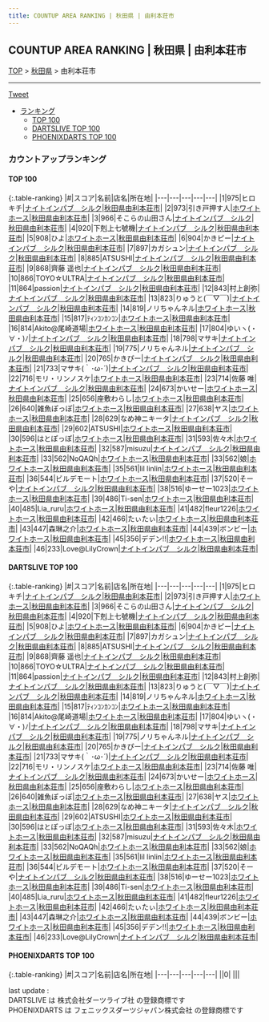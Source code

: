 ```yaml
---
title: COUNTUP AREA RANKING | 秋田県 | 由利本荘市
---
```

## COUNTUP AREA RANKING | 秋田県 | 由利本荘市

[TOP](/darts/rank/) > [秋田県](/darts/rank/秋田県/) > 由利本荘市

___

<a href="https://twitter.com/share?ref_src=twsrc%5Etfw" data-text="COUNTUP AREA RANKING | 秋田県由利本荘市" class="twitter-share-button" data-hashtags="DARTSLIVE,PHOENIXDARTS,darts,ダーツ" data-show-count="false">Tweet</a>

* [ランキング](#カウントアップランキング)
    * [TOP 100](#top-100)
    * [DARTSLIVE TOP 100](#dartslive-top-100)
    * [PHOENIXDARTS TOP 100](#phoenixdarts-top-100)

### カウントアップランキング

#### TOP 100



{:.table-ranking}
|#|スコア|名前|店名|所在地|
|---|---|---|---|---|
|1|975|<span class="rank-name-dl">ヒロキチ</span>|<a href="https://search.dartslive.com/jp/shop/320da5fdebc107b00d9b047a20a7ba1e">ナイトインパブ　シルク</a>|<a href="/darts/rank/秋田県/由利本荘市">秋田県由利本荘市</a>|
|2|973|<span class="rank-name-dl">引き戸押す人</span>|<a href="https://search.dartslive.com/jp/shop/bc7e0ec4688817dc0d9b047a20a7ba1e">ホワイトホース</a>|<a href="/darts/rank/秋田県/由利本荘市">秋田県由利本荘市</a>|
|3|966|<span class="rank-name-dl">そこらの山田さん</span>|<a href="https://search.dartslive.com/jp/shop/320da5fdebc107b00d9b047a20a7ba1e">ナイトインパブ　シルク</a>|<a href="/darts/rank/秋田県/由利本荘市">秋田県由利本荘市</a>|
|4|920|<span class="rank-name-dl">下剋上七號機</span>|<a href="https://search.dartslive.com/jp/shop/320da5fdebc107b00d9b047a20a7ba1e">ナイトインパブ　シルク</a>|<a href="/darts/rank/秋田県/由利本荘市">秋田県由利本荘市</a>|
|5|908|<span class="rank-name-dl">ひよ</span>|<a href="https://search.dartslive.com/jp/shop/bc7e0ec4688817dc0d9b047a20a7ba1e">ホワイトホース</a>|<a href="/darts/rank/秋田県/由利本荘市">秋田県由利本荘市</a>|
|6|904|<span class="rank-name-dl">かきピー</span>|<a href="https://search.dartslive.com/jp/shop/320da5fdebc107b00d9b047a20a7ba1e">ナイトインパブ　シルク</a>|<a href="/darts/rank/秋田県/由利本荘市">秋田県由利本荘市</a>|
|7|897|<span class="rank-name-dl">カガシュン</span>|<a href="https://search.dartslive.com/jp/shop/320da5fdebc107b00d9b047a20a7ba1e">ナイトインパブ　シルク</a>|<a href="/darts/rank/秋田県/由利本荘市">秋田県由利本荘市</a>|
|8|885|<span class="rank-name-dl">ATSUSHI</span>|<a href="https://search.dartslive.com/jp/shop/320da5fdebc107b00d9b047a20a7ba1e">ナイトインパブ　シルク</a>|<a href="/darts/rank/秋田県/由利本荘市">秋田県由利本荘市</a>|
|9|868|<span class="rank-name-dl">齊藤 遥也</span>|<a href="https://search.dartslive.com/jp/shop/320da5fdebc107b00d9b047a20a7ba1e">ナイトインパブ　シルク</a>|<a href="/darts/rank/秋田県/由利本荘市">秋田県由利本荘市</a>|
|10|866|<span class="rank-name-dl">TOYO☆ULTRA</span>|<a href="https://search.dartslive.com/jp/shop/320da5fdebc107b00d9b047a20a7ba1e">ナイトインパブ　シルク</a>|<a href="/darts/rank/秋田県/由利本荘市">秋田県由利本荘市</a>|
|11|864|<span class="rank-name-dl">passion</span>|<a href="https://search.dartslive.com/jp/shop/320da5fdebc107b00d9b047a20a7ba1e">ナイトインパブ　シルク</a>|<a href="/darts/rank/秋田県/由利本荘市">秋田県由利本荘市</a>|
|12|843|<span class="rank-name-dl">村上創弥</span>|<a href="https://search.dartslive.com/jp/shop/320da5fdebc107b00d9b047a20a7ba1e">ナイトインパブ　シルク</a>|<a href="/darts/rank/秋田県/由利本荘市">秋田県由利本荘市</a>|
|13|823|<span class="rank-name-dl">りゅうと(￣▽￣)</span>|<a href="https://search.dartslive.com/jp/shop/320da5fdebc107b00d9b047a20a7ba1e">ナイトインパブ　シルク</a>|<a href="/darts/rank/秋田県/由利本荘市">秋田県由利本荘市</a>|
|14|819|<span class="rank-name-dl">ノリちゃんネル</span>|<a href="https://search.dartslive.com/jp/shop/bc7e0ec4688817dc0d9b047a20a7ba1e">ホワイトホース</a>|<a href="/darts/rank/秋田県/由利本荘市">秋田県由利本荘市</a>|
|15|817|<span class="rank-name-dl">ﾃｨﾝｺﾝｶﾝｺﾝ</span>|<a href="https://search.dartslive.com/jp/shop/bc7e0ec4688817dc0d9b047a20a7ba1e">ホワイトホース</a>|<a href="/darts/rank/秋田県/由利本荘市">秋田県由利本荘市</a>|
|16|814|<span class="rank-name-dl">Akito@尾崎道場</span>|<a href="https://search.dartslive.com/jp/shop/bc7e0ec4688817dc0d9b047a20a7ba1e">ホワイトホース</a>|<a href="/darts/rank/秋田県/由利本荘市">秋田県由利本荘市</a>|
|17|804|<span class="rank-name-dl">ゆいヽ(・∀・)ﾉ</span>|<a href="https://search.dartslive.com/jp/shop/320da5fdebc107b00d9b047a20a7ba1e">ナイトインパブ　シルク</a>|<a href="/darts/rank/秋田県/由利本荘市">秋田県由利本荘市</a>|
|18|798|<span class="rank-name-dl">マサキ</span>|<a href="https://search.dartslive.com/jp/shop/320da5fdebc107b00d9b047a20a7ba1e">ナイトインパブ　シルク</a>|<a href="/darts/rank/秋田県/由利本荘市">秋田県由利本荘市</a>|
|19|775|<span class="rank-name-dl">ノリちゃんネル</span>|<a href="https://search.dartslive.com/jp/shop/320da5fdebc107b00d9b047a20a7ba1e">ナイトインパブ　シルク</a>|<a href="/darts/rank/秋田県/由利本荘市">秋田県由利本荘市</a>|
|20|765|<span class="rank-name-dl">かきぴー</span>|<a href="https://search.dartslive.com/jp/shop/320da5fdebc107b00d9b047a20a7ba1e">ナイトインパブ　シルク</a>|<a href="/darts/rank/秋田県/由利本荘市">秋田県由利本荘市</a>|
|21|733|<span class="rank-name-dl">マサキ(｀･ω･´)</span>|<a href="https://search.dartslive.com/jp/shop/320da5fdebc107b00d9b047a20a7ba1e">ナイトインパブ　シルク</a>|<a href="/darts/rank/秋田県/由利本荘市">秋田県由利本荘市</a>|
|22|716|<span class="rank-name-dl">モリ・リンノスケ</span>|<a href="https://search.dartslive.com/jp/shop/bc7e0ec4688817dc0d9b047a20a7ba1e">ホワイトホース</a>|<a href="/darts/rank/秋田県/由利本荘市">秋田県由利本荘市</a>|
|23|714|<span class="rank-name-dl">佐藤 唯</span>|<a href="https://search.dartslive.com/jp/shop/320da5fdebc107b00d9b047a20a7ba1e">ナイトインパブ　シルク</a>|<a href="/darts/rank/秋田県/由利本荘市">秋田県由利本荘市</a>|
|24|673|<span class="rank-name-dl">かいせー</span>|<a href="https://search.dartslive.com/jp/shop/bc7e0ec4688817dc0d9b047a20a7ba1e">ホワイトホース</a>|<a href="/darts/rank/秋田県/由利本荘市">秋田県由利本荘市</a>|
|25|656|<span class="rank-name-dl">座敷わらし</span>|<a href="https://search.dartslive.com/jp/shop/bc7e0ec4688817dc0d9b047a20a7ba1e">ホワイトホース</a>|<a href="/darts/rank/秋田県/由利本荘市">秋田県由利本荘市</a>|
|26|640|<span class="rank-name-dl">雑魚ぽっぽ</span>|<a href="https://search.dartslive.com/jp/shop/bc7e0ec4688817dc0d9b047a20a7ba1e">ホワイトホース</a>|<a href="/darts/rank/秋田県/由利本荘市">秋田県由利本荘市</a>|
|27|638|<span class="rank-name-dl">ヤス</span>|<a href="https://search.dartslive.com/jp/shop/bc7e0ec4688817dc0d9b047a20a7ba1e">ホワイトホース</a>|<a href="/darts/rank/秋田県/由利本荘市">秋田県由利本荘市</a>|
|28|629|<span class="rank-name-dl">なめ神ニキータ</span>|<a href="https://search.dartslive.com/jp/shop/320da5fdebc107b00d9b047a20a7ba1e">ナイトインパブ　シルク</a>|<a href="/darts/rank/秋田県/由利本荘市">秋田県由利本荘市</a>|
|29|602|<span class="rank-name-dl">ATSUSHI</span>|<a href="https://search.dartslive.com/jp/shop/bc7e0ec4688817dc0d9b047a20a7ba1e">ホワイトホース</a>|<a href="/darts/rank/秋田県/由利本荘市">秋田県由利本荘市</a>|
|30|596|<span class="rank-name-dl">はとぽっぽ</span>|<a href="https://search.dartslive.com/jp/shop/bc7e0ec4688817dc0d9b047a20a7ba1e">ホワイトホース</a>|<a href="/darts/rank/秋田県/由利本荘市">秋田県由利本荘市</a>|
|31|593|<span class="rank-name-dl">佐々木</span>|<a href="https://search.dartslive.com/jp/shop/bc7e0ec4688817dc0d9b047a20a7ba1e">ホワイトホース</a>|<a href="/darts/rank/秋田県/由利本荘市">秋田県由利本荘市</a>|
|32|587|<span class="rank-name-dl">misuzu</span>|<a href="https://search.dartslive.com/jp/shop/320da5fdebc107b00d9b047a20a7ba1e">ナイトインパブ　シルク</a>|<a href="/darts/rank/秋田県/由利本荘市">秋田県由利本荘市</a>|
|33|562|<span class="rank-name-dl">NoQAQh</span>|<a href="https://search.dartslive.com/jp/shop/bc7e0ec4688817dc0d9b047a20a7ba1e">ホワイトホース</a>|<a href="/darts/rank/秋田県/由利本荘市">秋田県由利本荘市</a>|
|33|562|<span class="rank-name-dl">娘</span>|<a href="https://search.dartslive.com/jp/shop/bc7e0ec4688817dc0d9b047a20a7ba1e">ホワイトホース</a>|<a href="/darts/rank/秋田県/由利本荘市">秋田県由利本荘市</a>|
|35|561|<span class="rank-name-dl">lil linlin</span>|<a href="https://search.dartslive.com/jp/shop/bc7e0ec4688817dc0d9b047a20a7ba1e">ホワイトホース</a>|<a href="/darts/rank/秋田県/由利本荘市">秋田県由利本荘市</a>|
|36|544|<span class="rank-name-dl">ビルデモート</span>|<a href="https://search.dartslive.com/jp/shop/bc7e0ec4688817dc0d9b047a20a7ba1e">ホワイトホース</a>|<a href="/darts/rank/秋田県/由利本荘市">秋田県由利本荘市</a>|
|37|520|<span class="rank-name-dl">そーや</span>|<a href="https://search.dartslive.com/jp/shop/320da5fdebc107b00d9b047a20a7ba1e">ナイトインパブ　シルク</a>|<a href="/darts/rank/秋田県/由利本荘市">秋田県由利本荘市</a>|
|38|516|<span class="rank-name-dl">ゆーせー1023</span>|<a href="https://search.dartslive.com/jp/shop/bc7e0ec4688817dc0d9b047a20a7ba1e">ホワイトホース</a>|<a href="/darts/rank/秋田県/由利本荘市">秋田県由利本荘市</a>|
|39|486|<span class="rank-name-dl">Ti-sen</span>|<a href="https://search.dartslive.com/jp/shop/bc7e0ec4688817dc0d9b047a20a7ba1e">ホワイトホース</a>|<a href="/darts/rank/秋田県/由利本荘市">秋田県由利本荘市</a>|
|40|485|<span class="rank-name-dl">Lia_ruru</span>|<a href="https://search.dartslive.com/jp/shop/bc7e0ec4688817dc0d9b047a20a7ba1e">ホワイトホース</a>|<a href="/darts/rank/秋田県/由利本荘市">秋田県由利本荘市</a>|
|41|482|<span class="rank-name-dl">fleur1226</span>|<a href="https://search.dartslive.com/jp/shop/bc7e0ec4688817dc0d9b047a20a7ba1e">ホワイトホース</a>|<a href="/darts/rank/秋田県/由利本荘市">秋田県由利本荘市</a>|
|42|466|<span class="rank-name-dl">たぃたぃ</span>|<a href="https://search.dartslive.com/jp/shop/bc7e0ec4688817dc0d9b047a20a7ba1e">ホワイトホース</a>|<a href="/darts/rank/秋田県/由利本荘市">秋田県由利本荘市</a>|
|43|447|<span class="rank-name-dl">森琳之介</span>|<a href="https://search.dartslive.com/jp/shop/bc7e0ec4688817dc0d9b047a20a7ba1e">ホワイトホース</a>|<a href="/darts/rank/秋田県/由利本荘市">秋田県由利本荘市</a>|
|44|439|<span class="rank-name-dl">ボンビー</span>|<a href="https://search.dartslive.com/jp/shop/bc7e0ec4688817dc0d9b047a20a7ba1e">ホワイトホース</a>|<a href="/darts/rank/秋田県/由利本荘市">秋田県由利本荘市</a>|
|45|356|<span class="rank-name-dl">デデン‼︎</span>|<a href="https://search.dartslive.com/jp/shop/bc7e0ec4688817dc0d9b047a20a7ba1e">ホワイトホース</a>|<a href="/darts/rank/秋田県/由利本荘市">秋田県由利本荘市</a>|
|46|233|<span class="rank-name-dl">Love@LilyCrown</span>|<a href="https://search.dartslive.com/jp/shop/320da5fdebc107b00d9b047a20a7ba1e">ナイトインパブ　シルク</a>|<a href="/darts/rank/秋田県/由利本荘市">秋田県由利本荘市</a>|


#### DARTSLIVE TOP 100



{:.table-ranking}
|#|スコア|名前|店名|所在地|
|---|---|---|---|---|
|1|975|<span class="rank-name-dl">ヒロキチ</span>|<a href="https://search.dartslive.com/jp/shop/320da5fdebc107b00d9b047a20a7ba1e">ナイトインパブ　シルク</a>|<a href="/darts/rank/秋田県/由利本荘市">秋田県由利本荘市</a>|
|2|973|<span class="rank-name-dl">引き戸押す人</span>|<a href="https://search.dartslive.com/jp/shop/bc7e0ec4688817dc0d9b047a20a7ba1e">ホワイトホース</a>|<a href="/darts/rank/秋田県/由利本荘市">秋田県由利本荘市</a>|
|3|966|<span class="rank-name-dl">そこらの山田さん</span>|<a href="https://search.dartslive.com/jp/shop/320da5fdebc107b00d9b047a20a7ba1e">ナイトインパブ　シルク</a>|<a href="/darts/rank/秋田県/由利本荘市">秋田県由利本荘市</a>|
|4|920|<span class="rank-name-dl">下剋上七號機</span>|<a href="https://search.dartslive.com/jp/shop/320da5fdebc107b00d9b047a20a7ba1e">ナイトインパブ　シルク</a>|<a href="/darts/rank/秋田県/由利本荘市">秋田県由利本荘市</a>|
|5|908|<span class="rank-name-dl">ひよ</span>|<a href="https://search.dartslive.com/jp/shop/bc7e0ec4688817dc0d9b047a20a7ba1e">ホワイトホース</a>|<a href="/darts/rank/秋田県/由利本荘市">秋田県由利本荘市</a>|
|6|904|<span class="rank-name-dl">かきピー</span>|<a href="https://search.dartslive.com/jp/shop/320da5fdebc107b00d9b047a20a7ba1e">ナイトインパブ　シルク</a>|<a href="/darts/rank/秋田県/由利本荘市">秋田県由利本荘市</a>|
|7|897|<span class="rank-name-dl">カガシュン</span>|<a href="https://search.dartslive.com/jp/shop/320da5fdebc107b00d9b047a20a7ba1e">ナイトインパブ　シルク</a>|<a href="/darts/rank/秋田県/由利本荘市">秋田県由利本荘市</a>|
|8|885|<span class="rank-name-dl">ATSUSHI</span>|<a href="https://search.dartslive.com/jp/shop/320da5fdebc107b00d9b047a20a7ba1e">ナイトインパブ　シルク</a>|<a href="/darts/rank/秋田県/由利本荘市">秋田県由利本荘市</a>|
|9|868|<span class="rank-name-dl">齊藤 遥也</span>|<a href="https://search.dartslive.com/jp/shop/320da5fdebc107b00d9b047a20a7ba1e">ナイトインパブ　シルク</a>|<a href="/darts/rank/秋田県/由利本荘市">秋田県由利本荘市</a>|
|10|866|<span class="rank-name-dl">TOYO☆ULTRA</span>|<a href="https://search.dartslive.com/jp/shop/320da5fdebc107b00d9b047a20a7ba1e">ナイトインパブ　シルク</a>|<a href="/darts/rank/秋田県/由利本荘市">秋田県由利本荘市</a>|
|11|864|<span class="rank-name-dl">passion</span>|<a href="https://search.dartslive.com/jp/shop/320da5fdebc107b00d9b047a20a7ba1e">ナイトインパブ　シルク</a>|<a href="/darts/rank/秋田県/由利本荘市">秋田県由利本荘市</a>|
|12|843|<span class="rank-name-dl">村上創弥</span>|<a href="https://search.dartslive.com/jp/shop/320da5fdebc107b00d9b047a20a7ba1e">ナイトインパブ　シルク</a>|<a href="/darts/rank/秋田県/由利本荘市">秋田県由利本荘市</a>|
|13|823|<span class="rank-name-dl">りゅうと(￣▽￣)</span>|<a href="https://search.dartslive.com/jp/shop/320da5fdebc107b00d9b047a20a7ba1e">ナイトインパブ　シルク</a>|<a href="/darts/rank/秋田県/由利本荘市">秋田県由利本荘市</a>|
|14|819|<span class="rank-name-dl">ノリちゃんネル</span>|<a href="https://search.dartslive.com/jp/shop/bc7e0ec4688817dc0d9b047a20a7ba1e">ホワイトホース</a>|<a href="/darts/rank/秋田県/由利本荘市">秋田県由利本荘市</a>|
|15|817|<span class="rank-name-dl">ﾃｨﾝｺﾝｶﾝｺﾝ</span>|<a href="https://search.dartslive.com/jp/shop/bc7e0ec4688817dc0d9b047a20a7ba1e">ホワイトホース</a>|<a href="/darts/rank/秋田県/由利本荘市">秋田県由利本荘市</a>|
|16|814|<span class="rank-name-dl">Akito@尾崎道場</span>|<a href="https://search.dartslive.com/jp/shop/bc7e0ec4688817dc0d9b047a20a7ba1e">ホワイトホース</a>|<a href="/darts/rank/秋田県/由利本荘市">秋田県由利本荘市</a>|
|17|804|<span class="rank-name-dl">ゆいヽ(・∀・)ﾉ</span>|<a href="https://search.dartslive.com/jp/shop/320da5fdebc107b00d9b047a20a7ba1e">ナイトインパブ　シルク</a>|<a href="/darts/rank/秋田県/由利本荘市">秋田県由利本荘市</a>|
|18|798|<span class="rank-name-dl">マサキ</span>|<a href="https://search.dartslive.com/jp/shop/320da5fdebc107b00d9b047a20a7ba1e">ナイトインパブ　シルク</a>|<a href="/darts/rank/秋田県/由利本荘市">秋田県由利本荘市</a>|
|19|775|<span class="rank-name-dl">ノリちゃんネル</span>|<a href="https://search.dartslive.com/jp/shop/320da5fdebc107b00d9b047a20a7ba1e">ナイトインパブ　シルク</a>|<a href="/darts/rank/秋田県/由利本荘市">秋田県由利本荘市</a>|
|20|765|<span class="rank-name-dl">かきぴー</span>|<a href="https://search.dartslive.com/jp/shop/320da5fdebc107b00d9b047a20a7ba1e">ナイトインパブ　シルク</a>|<a href="/darts/rank/秋田県/由利本荘市">秋田県由利本荘市</a>|
|21|733|<span class="rank-name-dl">マサキ(｀･ω･´)</span>|<a href="https://search.dartslive.com/jp/shop/320da5fdebc107b00d9b047a20a7ba1e">ナイトインパブ　シルク</a>|<a href="/darts/rank/秋田県/由利本荘市">秋田県由利本荘市</a>|
|22|716|<span class="rank-name-dl">モリ・リンノスケ</span>|<a href="https://search.dartslive.com/jp/shop/bc7e0ec4688817dc0d9b047a20a7ba1e">ホワイトホース</a>|<a href="/darts/rank/秋田県/由利本荘市">秋田県由利本荘市</a>|
|23|714|<span class="rank-name-dl">佐藤 唯</span>|<a href="https://search.dartslive.com/jp/shop/320da5fdebc107b00d9b047a20a7ba1e">ナイトインパブ　シルク</a>|<a href="/darts/rank/秋田県/由利本荘市">秋田県由利本荘市</a>|
|24|673|<span class="rank-name-dl">かいせー</span>|<a href="https://search.dartslive.com/jp/shop/bc7e0ec4688817dc0d9b047a20a7ba1e">ホワイトホース</a>|<a href="/darts/rank/秋田県/由利本荘市">秋田県由利本荘市</a>|
|25|656|<span class="rank-name-dl">座敷わらし</span>|<a href="https://search.dartslive.com/jp/shop/bc7e0ec4688817dc0d9b047a20a7ba1e">ホワイトホース</a>|<a href="/darts/rank/秋田県/由利本荘市">秋田県由利本荘市</a>|
|26|640|<span class="rank-name-dl">雑魚ぽっぽ</span>|<a href="https://search.dartslive.com/jp/shop/bc7e0ec4688817dc0d9b047a20a7ba1e">ホワイトホース</a>|<a href="/darts/rank/秋田県/由利本荘市">秋田県由利本荘市</a>|
|27|638|<span class="rank-name-dl">ヤス</span>|<a href="https://search.dartslive.com/jp/shop/bc7e0ec4688817dc0d9b047a20a7ba1e">ホワイトホース</a>|<a href="/darts/rank/秋田県/由利本荘市">秋田県由利本荘市</a>|
|28|629|<span class="rank-name-dl">なめ神ニキータ</span>|<a href="https://search.dartslive.com/jp/shop/320da5fdebc107b00d9b047a20a7ba1e">ナイトインパブ　シルク</a>|<a href="/darts/rank/秋田県/由利本荘市">秋田県由利本荘市</a>|
|29|602|<span class="rank-name-dl">ATSUSHI</span>|<a href="https://search.dartslive.com/jp/shop/bc7e0ec4688817dc0d9b047a20a7ba1e">ホワイトホース</a>|<a href="/darts/rank/秋田県/由利本荘市">秋田県由利本荘市</a>|
|30|596|<span class="rank-name-dl">はとぽっぽ</span>|<a href="https://search.dartslive.com/jp/shop/bc7e0ec4688817dc0d9b047a20a7ba1e">ホワイトホース</a>|<a href="/darts/rank/秋田県/由利本荘市">秋田県由利本荘市</a>|
|31|593|<span class="rank-name-dl">佐々木</span>|<a href="https://search.dartslive.com/jp/shop/bc7e0ec4688817dc0d9b047a20a7ba1e">ホワイトホース</a>|<a href="/darts/rank/秋田県/由利本荘市">秋田県由利本荘市</a>|
|32|587|<span class="rank-name-dl">misuzu</span>|<a href="https://search.dartslive.com/jp/shop/320da5fdebc107b00d9b047a20a7ba1e">ナイトインパブ　シルク</a>|<a href="/darts/rank/秋田県/由利本荘市">秋田県由利本荘市</a>|
|33|562|<span class="rank-name-dl">NoQAQh</span>|<a href="https://search.dartslive.com/jp/shop/bc7e0ec4688817dc0d9b047a20a7ba1e">ホワイトホース</a>|<a href="/darts/rank/秋田県/由利本荘市">秋田県由利本荘市</a>|
|33|562|<span class="rank-name-dl">娘</span>|<a href="https://search.dartslive.com/jp/shop/bc7e0ec4688817dc0d9b047a20a7ba1e">ホワイトホース</a>|<a href="/darts/rank/秋田県/由利本荘市">秋田県由利本荘市</a>|
|35|561|<span class="rank-name-dl">lil linlin</span>|<a href="https://search.dartslive.com/jp/shop/bc7e0ec4688817dc0d9b047a20a7ba1e">ホワイトホース</a>|<a href="/darts/rank/秋田県/由利本荘市">秋田県由利本荘市</a>|
|36|544|<span class="rank-name-dl">ビルデモート</span>|<a href="https://search.dartslive.com/jp/shop/bc7e0ec4688817dc0d9b047a20a7ba1e">ホワイトホース</a>|<a href="/darts/rank/秋田県/由利本荘市">秋田県由利本荘市</a>|
|37|520|<span class="rank-name-dl">そーや</span>|<a href="https://search.dartslive.com/jp/shop/320da5fdebc107b00d9b047a20a7ba1e">ナイトインパブ　シルク</a>|<a href="/darts/rank/秋田県/由利本荘市">秋田県由利本荘市</a>|
|38|516|<span class="rank-name-dl">ゆーせー1023</span>|<a href="https://search.dartslive.com/jp/shop/bc7e0ec4688817dc0d9b047a20a7ba1e">ホワイトホース</a>|<a href="/darts/rank/秋田県/由利本荘市">秋田県由利本荘市</a>|
|39|486|<span class="rank-name-dl">Ti-sen</span>|<a href="https://search.dartslive.com/jp/shop/bc7e0ec4688817dc0d9b047a20a7ba1e">ホワイトホース</a>|<a href="/darts/rank/秋田県/由利本荘市">秋田県由利本荘市</a>|
|40|485|<span class="rank-name-dl">Lia_ruru</span>|<a href="https://search.dartslive.com/jp/shop/bc7e0ec4688817dc0d9b047a20a7ba1e">ホワイトホース</a>|<a href="/darts/rank/秋田県/由利本荘市">秋田県由利本荘市</a>|
|41|482|<span class="rank-name-dl">fleur1226</span>|<a href="https://search.dartslive.com/jp/shop/bc7e0ec4688817dc0d9b047a20a7ba1e">ホワイトホース</a>|<a href="/darts/rank/秋田県/由利本荘市">秋田県由利本荘市</a>|
|42|466|<span class="rank-name-dl">たぃたぃ</span>|<a href="https://search.dartslive.com/jp/shop/bc7e0ec4688817dc0d9b047a20a7ba1e">ホワイトホース</a>|<a href="/darts/rank/秋田県/由利本荘市">秋田県由利本荘市</a>|
|43|447|<span class="rank-name-dl">森琳之介</span>|<a href="https://search.dartslive.com/jp/shop/bc7e0ec4688817dc0d9b047a20a7ba1e">ホワイトホース</a>|<a href="/darts/rank/秋田県/由利本荘市">秋田県由利本荘市</a>|
|44|439|<span class="rank-name-dl">ボンビー</span>|<a href="https://search.dartslive.com/jp/shop/bc7e0ec4688817dc0d9b047a20a7ba1e">ホワイトホース</a>|<a href="/darts/rank/秋田県/由利本荘市">秋田県由利本荘市</a>|
|45|356|<span class="rank-name-dl">デデン‼︎</span>|<a href="https://search.dartslive.com/jp/shop/bc7e0ec4688817dc0d9b047a20a7ba1e">ホワイトホース</a>|<a href="/darts/rank/秋田県/由利本荘市">秋田県由利本荘市</a>|
|46|233|<span class="rank-name-dl">Love@LilyCrown</span>|<a href="https://search.dartslive.com/jp/shop/320da5fdebc107b00d9b047a20a7ba1e">ナイトインパブ　シルク</a>|<a href="/darts/rank/秋田県/由利本荘市">秋田県由利本荘市</a>|


#### PHOENIXDARTS TOP 100



{:.table-ranking}
|#|スコア|名前|店名|所在地|
|---|---|---|---|---|
||0|<span class="rank-name-dl"> </span>|<a href=""></a>|<a href="/darts/rank//"></a>|


<div class="footer border-top border-gray-light mt-5 pt-3 text-right text-gray">
    last update : <span style="font-weight: italic" id="foot_last_modified"></span><br />
    DARTSLIVE は 株式会社ダーツライブ社 の登録商標です<br />
    PHOENIXDARTS は フェニックスダーツジャパン株式会社 の登録商標です<br />
</div>

<script src="https://cdnjs.cloudflare.com/ajax/libs/jquery.tablesorter/2.31.3/js/jquery.tablesorter.min.js" integrity="sha512-qzgd5cYSZcosqpzpn7zF2ZId8f/8CHmFKZ8j7mU4OUXTNRd5g+ZHBPsgKEwoqxCtdQvExE5LprwwPAgoicguNg==" crossorigin="anonymous" referrerpolicy="no-referrer"></script>
<link rel="stylesheet" href="https://cdnjs.cloudflare.com/ajax/libs/jquery.tablesorter/2.31.3/css/theme.default.min.css" integrity="sha512-wghhOJkjQX0Lh3NSWvNKeZ0ZpNn+SPVXX1Qyc9OCaogADktxrBiBdKGDoqVUOyhStvMBmJQ8ZdMHiR3wuEq8+w==" crossorigin="anonymous" referrerpolicy="no-referrer" />
<script>
$(function() {
    $(".table-ranking").tablesorter({sortList:[[0, 0]]});
    $("#foot_last_modified").text(formatDate(new Date(document.lastModified), 'yyyy-MM-dd HH:mm:ss'));
});
</script>

<script async src="https://platform.twitter.com/widgets.js" charset="utf-8"></script>